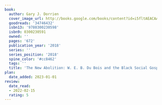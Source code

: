 ```yaml
---
book:
  author: Gary J. Dorrien
  cover_image_url: http://books.google.com/books/content?id=i5fltAEACAAJ&printsec=frontcover&img=1&zoom=1&source=gbs_api
  goodreads: '34746432'
  isbn13: '9780300230598'
  isbn9: 0300230591
  owned: ''
  pages: '672'
  publication_year: '2018'
  series: ''
  series_position: '2018'
  spine_color: '#cc8462'
  tags: ''
  title: 'The New Abolition: W. E. B. Du Bois and the Black Social Gospel'
plan:
  date_added: 2023-01-01
review:
  date_read:
  - 2022-02-15
  rating: 5
---
```

